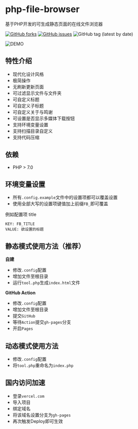 # php-file-browser

基于PHP开发的可生成静态页面的在线文件浏览器

[![GitHub forks](https://img.shields.io/github/forks/file-browser/php-file-browser?style=flat-square)](https://github.com/file-browser/php-file-browser/network)
[![GitHub issues](https://img.shields.io/github/issues/file-browser/php-file-browser?style=flat-square)](https://github.com/file-browser/php-file-browser/issues)
![GitHub tag (latest by date)](https://img.shields.io/github/v/tag/file-browser/php-file-browser?style=flat-square)

![DEMO](https://cdn.jsdelivr.net/gh/file-browser/pages@latest/demo.png)

## 特性介绍

- 现代化设计风格
- 极简操作
- 无刷新更新页面
- 可过滤显示文件与文件夹
- 可自定义标题
- 可自定义子标题
- 可自定义关于与鸣谢
- 可设置是否显示多媒体下载按钮
- 支持环境变量设置
- 支持扫描目录自定义
- 支持代码压缩

## 依赖

- PHP > 7.0

## 环境变量设置

- 所有`.config.example`文件中的设置项都可以覆盖设置
- 使用全部大写的设置项键值加上前缀`FB_`即可覆盖

例如配置项 title
```
KEY: FB_TITLE
VALUE: 欲设置的标题
```

## 静态模式使用方法（推荐）

**自建**

- 修改`.config`配置
- 增加文件至根目录
- 运行`tool.php`生成`index.html`文件

**GitHub Action**

- 修改`.config`配置
- 增加文件至根目录
- 提交`GitHub`
- 等待`Action`提交`gh-pages`分支
- 开启`Pages`

## 动态模式使用方法

- 修改`.config`配置
- 将`tool.php`重命名为`index.php`

## 国内访问加速

- 登录`vercel.com`
- 导入项目
- 绑定域名
- 将该域名设置分支为`gh-pages`
- 再次触发Deploy即可生效
